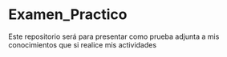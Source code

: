 # Examen_Practico
Este repositorio será para presentar como prueba adjunta a mis conocimientos que si realice mis actividades
